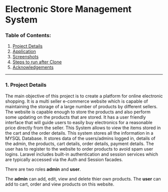 # Electronic Store Management System 

### Table of Contents:
1. <a href="#details">Project Details</a> 
2. <a href="#application">Application</a>
3. <a href="#screenshots">Screenshots</a>
4. <a href="#steps">Steps to run after Clone</a>
5. <a href="#Acknowledgements">Acknowledgements</a>

---
### <a name="details"> 1. Project Details</a>
The main objective of this project is to create a platform for online electronic shopping. It is a multi seller e-commerce website which is capable of maintaining the storage of a large number of products by different sellers. The website is capable enough to store the products and also perform some updating on the products that are stored. It has a user friendly interface that will guide users to easily buy electronics for a reasonable price directly from the seller. This System allows to view the items stored in the cart and the order details. 
This system stores all the information in a MYSQL Database. It stores data of the users/admins logged in, details of the admin, the products, cart details, order details, payment details. The user has to register to the website to order products to avoid spam user logins. Laravel includes built-in authentication and session services which are typically accessed via the Auth and Session facades.

There are two roles **admin** and **user**.

The **admin** can add, edit, view and delete thier own products. 
The **user** can add to cart, order and view products on this website.

